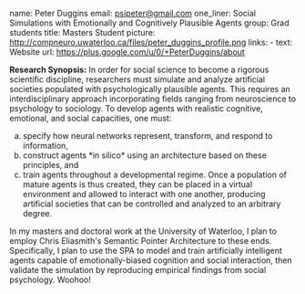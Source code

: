 name: Peter Duggins
email: psipeter@gmail.com
one_liner: Social Simulations with Emotionally and Cognitively Plausible Agents
group: Grad students
title: Masters Student
picture: http://compneuro.uwaterloo.ca/files/peter_duggins_profile.png
links:
    - text: Website
      url: https://plus.google.com/u/0/+PeterDuggins/about

**Research Synopsis:** In order for social science to become a rigorous scientific discipline, researchers must simulate and analyze artificial societies populated with psychologically plausible agents. This requires an interdisciplinary approach incorporating fields ranging from neuroscience to psychology to sociology. To develop agents with realistic cognitive, emotional, and social capacities, one must:
<ol type="a">
<li>specify how neural networks represent, transform, and respond to information,</li>
<li>construct agents *in silico* using an architecture based on these principles, and</li>
<li>train agents throughout a developmental regime. Once a population of mature agents is thus created, they can be placed in a virtual environment and allowed to interact with one another, producing artificial societies that can be controlled and analyzed to an arbitrary degree.</li>
</ol>

In my masters and doctoral work at the University of Waterloo, I plan to employ Chris Eliasmith's Semantic Pointer Architecture to these ends. Specifically, I plan to use the SPA to model and train artificially intelligent agents capable of emotionally-biased cognition and social interaction, then validate the simulation by reproducing empirical findings from social psychology. Woohoo!
